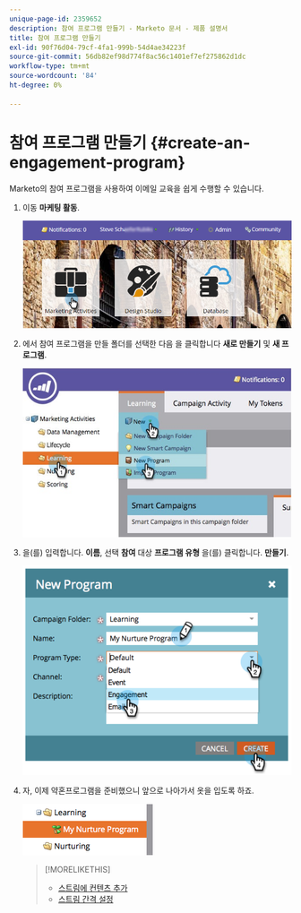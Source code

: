 ```yaml
---
unique-page-id: 2359652
description: 참여 프로그램 만들기 - Marketo 문서 - 제품 설명서
title: 참여 프로그램 만들기
exl-id: 90f76d04-79cf-4fa1-999b-54d4ae34223f
source-git-commit: 56db82ef98d774f8ac56c1401ef7ef275862d1dc
workflow-type: tm+mt
source-wordcount: '84'
ht-degree: 0%

---
```


# 참여 프로그램 만들기 {#create-an-engagement-program}

Marketo의 참여 프로그램을 사용하여 이메일 교육을 쉽게 수행할 수 있습니다.

1. 이동 **마케팅 활동**.

   ![](assets/login-marketing-activities.png)

1. 에서 참여 프로그램을 만들 폴더를 선택한 다음 을 클릭합니다 **새로 만들기** 및 **새 프로그램**.

   ![](assets/newprogramlifecycle.jpg)

1. 을(를) 입력합니다. **이름**, 선택 **참여** 대상 **프로그램 유형** 을(를) 클릭합니다. **만들기**.

   ![](assets/image2014-9-15-15-3a35-3a32.png)

1. 자, 이제 약혼프로그램을 준비했으니 앞으로 나아가서 옷을 입도록 하죠.

   ![](assets/image2014-9-15-15-3a35-3a38.png)

   >[!MORELIKETHIS]
   >
   >* [스트림에 컨텐츠 추가](/help/marketo/product-docs/email-marketing/drip-nurturing/creating-an-engagement-program/add-content-to-a-stream.md)
   >* [스트림 간격 설정](/help/marketo/product-docs/email-marketing/drip-nurturing/engagement-program-streams/set-stream-cadence.md)

